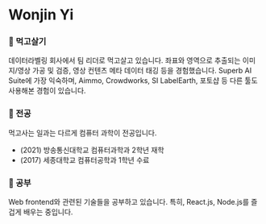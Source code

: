# Wonjin Yi

 
### 🔭 먹고살기

데이터라벨링 회사에서 팀 리더로 먹고살고 있습니다. 좌표와 영역으로 추출되는 이미지/영상 가공 및 검증, 영상 컨텐츠 메타 데이터 태깅 등을 경험했습니다.
Superb AI Suite에 가장 익숙하며, Aimmo, Crowdworks, SI LabelEarth, 포토샵 등 다른 툴도 사용해본 경험이 있습니다.

### 🌱 전공
먹고사는 일과는 다르게 컴퓨터 과학이 전공입니다.
* (2021) 방송통신대학교 컴퓨터과학과 2학년 재학
* (2017) 세종대학교 컴퓨터공학과 1학년 수료

### 🤔 공부

Web frontend와 관련된 기술들을 공부하고 있습니다. 특히, React.js, Node.js를 즐겁게 배우는 중입니다.


<!--
**wonjinYi/wonjinYi** is a ✨ _special_ ✨ repository because its `README.md` (this file) appears on your GitHub profile.

Here are some ideas to get you started:

- 🔭 I’m currently working on ...
- 🌱 I’m currently learning ...
- 👯 I’m looking to collaborate on ...
- 🤔 I’m looking for help with ...
- 💬 Ask me about ...
- 📫 How to reach me: ...
- 😄 Pronouns: ...
- ⚡ Fun fact: ...
-->
